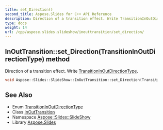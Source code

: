 ```yaml
---
title: set_Direction()
second_title: Aspose.Slides for C++ API Reference
description: Direction of a transition effect. Write TransitionInOutDirectionType.
type: docs
weight: 14
url: /cpp/aspose.slides.slideshow/inouttransition/set_direction/
---
```

## InOutTransition::set_Direction(TransitionInOutDirectionType) method


Direction of a transition effect. Write [TransitionInOutDirectionType](../../transitioninoutdirectiontype/).

```cpp
void Aspose::Slides::SlideShow::InOutTransition::set_Direction(TransitionInOutDirectionType value) override
```

## See Also

* Enum [TransitionInOutDirectionType](../transitioninoutdirectiontype/)
* Class [InOutTransition](./)
* Namespace [Aspose::Slides::SlideShow](../)
* Library [Aspose.Slides](../../)